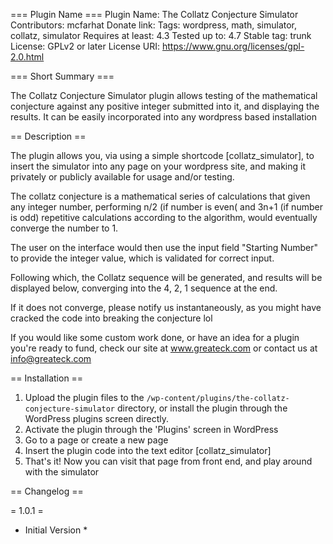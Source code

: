 === Plugin Name ===
Plugin Name: The Collatz Conjecture Simulator
Contributors: mcfarhat
Donate link:
Tags: wordpress, math, simulator, collatz, simulator
Requires at least: 4.3
Tested up to: 4.7
Stable tag: trunk
License: GPLv2 or later
License URI: https://www.gnu.org/licenses/gpl-2.0.html

=== Short Summary ===

The Collatz Conjecture Simulator plugin allows testing of the mathematical conjecture against any positive integer submitted into it, and displaying the results. It can be easily incorporated into any wordpress based installation

== Description ==

The plugin allows you, via using a simple shortcode [collatz_simulator], to insert the simulator into any page on your wordpress site, and making it privately or publicly available for usage and/or testing.

The collatz conjecture is a mathematical series of calculations that given any integer number, performing n/2 (if number is even( and 3n+1 (if number is odd) repetitive calculations according to the algorithm, would eventually converge the number to 1.

The user on the interface would then use the input field "Starting Number" to provide the integer value, which is validated for correct input.

Following which, the Collatz sequence will be generated, and results will be displayed below, converging into the 4, 2, 1 sequence at the end.

If it does not converge, please notify us instantaneously, as you might have cracked the code into breaking the conjecture lol

If you would like some custom work done, or have an idea for a plugin you're ready to fund, check our site at www.greateck.com or contact us at info@greateck.com

== Installation ==

1. Upload the plugin files to the `/wp-content/plugins/the-collatz-conjecture-simulator` directory, or install the plugin through the WordPress plugins screen directly.
2. Activate the plugin through the 'Plugins' screen in WordPress
3. Go to a page or create a new page
4. Insert the plugin code into the text editor [collatz_simulator]
5. That's it! Now you can visit that page from front end, and play around with the simulator

== Changelog ==

= 1.0.1 =
* Initial Version *
